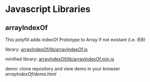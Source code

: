 # Javascript Libraries

## arrayIndexOf

This polyfill adds indexOf Prototype to Array if not existant (i.e. IE8)


library: [arrayIndexOf/lib/arrayIndexOf.js](arrayIndexOf/lib/arrayIndexOf.js)

minified library: [arrayIndexOf/lib/arrayIndexOf.min.js](arrayIndexOf/lib/arrayIndexOf.min.js)

demo: clone repository and view demo in your browser *arrayIndexOf/demo.html*

